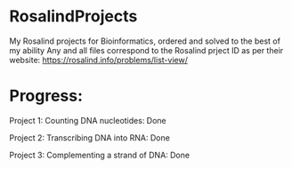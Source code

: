 # RosalindProjects
My Rosalind projects for Bioinformatics, ordered and solved to the best of my ability
Any and all files correspond to the Rosalind prject ID as per their website: https://rosalind.info/problems/list-view/
#  Progress:
Project 1: Counting DNA nucleotides: Done

Project 2: Transcribing DNA into RNA: Done

Project 3: Complementing a strand of DNA: Done

